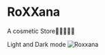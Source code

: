 # RoXXana

A cosmetic Store🚀🚀🚀🚀🚀


Light and Dark mode
![Roxxana](https://user-images.githubusercontent.com/81614588/133855678-bcb189ac-a52c-4edb-b32c-c51ab02ba82c.png)
